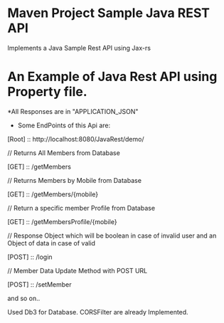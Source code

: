 # Maven Project Sample Java REST API
Implements a Java Sample Rest API using Jax-rs

# An Example of Java Rest API using Property file.
*All Responses are in "APPLICATION_JSON"
* Some EndPoints of this Api are:

[Root] :: http://localhost:8080/JavaRest/demo/


// Returns All Members from Database

[GET] :: /getMembers

// Returns Members by Mobile from Database

[GET] :: /getMembers/{mobile}

// Return a specific member Profile from Database

[GET] :: /getMembersProfile/{mobile}

// Response Object which will be boolean in case of invalid user and an Object of data in case of valid

[POST] :: /login

// Member Data Update Method with POST URL

[POST] :: /setMember

and so on..

Used Db3 for Database. CORSFilter are already Implemented.
